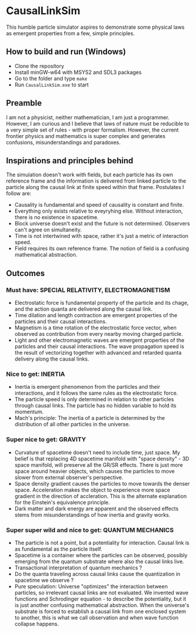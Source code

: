 # CausalLinkSim

This humble particle simulator aspires to demonstrate some physical laws as emergent properties from a few, simple principles.

## How to build and run (Windows)

- Clone the repository
- Install minGW-w64 with MSYS2 and SDL3 packages
- Go to the folder and type `make`
- Run `CausalLinkSim.exe` to start

## Preamble

I am not a physicist, neither mathematician, I am just a programmer. However, I am curious and I believe that laws of nature must be reducible to a very simple set of rules - with proper formalism. However, the current frontier physics and mathematics is super complex and generates confusions, misunderstandings and paradoxes.

## Inspirations and principles behind

The simulation doesn't work with fields, but each particle has its own reference frame and the information is delivered from linked particle to the particle along the causal link at finite speed within that frame. Postulates I follow are:

- Causality is fundamental and speed of causality is constant and finite.
- Everything only exists relative to eveyryhing else. Without interaction, there is no existence in spacetime.
- Block universe doesn't exist and the future is not determined. Observers can't agree on simultaneity.
- Time is not intertwined with space, rather it's just a metric of interaction speed.
- Field requires its own reference frame. The notion of field is a confusing mathematical abstraction.

## Outcomes

### Must have: SPECIAL RELATIVITY, ELECTROMAGNETISM

- Electrostatic force is fundamental property of the particle and its chage, and the action quanta are delivered along the causal link.
- Time dilation and length contraction are emergent properties of the particles and their causal interactions.
- Magnetism is a time rotation of the electrostatic force vector, when observed as contribution from every nearby moving charged particle.
- Light and other electromagnetic waves are emergent properties of the particles and their causal interactions. The wave propagation speed is the result of vectorizing together with advanced and retarded quanta delivery along the causal links.

### Nice to get: INERTIA

- Inertia is emergent phenomenon from the particles and their interactions, and it follows the same rules as the electrostatic force.
- The particle speed is only determined in relation to other particles through causal links. The particle has no hidden variable to hold its momentum.
- Mach's principle: The inertia of a particle is determined by the distribution of all other particles in the universe.

### Super nice to get: GRAVITY

- Curvature of spacetime doesn't need to include time, just space. My belief is that replacing 4D spacetime manifold with "space density" - 3D space manifold, will preserve all the GR/SR effects. There is just more space around heavier objects, which causes the particles to move slower from external observer's perspective.
- Space density gradient causes the particles to move towards the denser space. Acceleration makes the object to experience more space gradient in the direction of accleration. This is the alternate explanation for the Einstein's equivalence principle.
- Dark matter and dark energy are apparent and the observed effects stems from misunderstandings of how inertia and gravity works.

### Super super wild and nice to get: QUANTUM MECHANICS

- The particle is not a point, but a potentiality for interaction. Causal link is as fundamental as the particle itself.
- Spacetime is a container where the particles can be observed, possibly emerging from the quantum substrate where also the causal links live.
- Transactional interpretation of quantum mechanics ?
- Do the quanta traveling across causal links cause the quantization in spacetime we observe ?
- Pure speculation: Universe "optimizes" the interaction between particles, so irrelevant causal links are not evaluated. We invented wave functions and Schrodinger equation - to describe the potentiality, but it is just another confusing mathematical abstraction. When the universe's substrate is forced to establish a causal link from one enclosed system to another, this is what we call observation and when wave function collapse happens.
